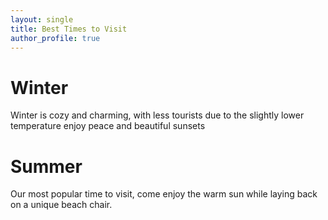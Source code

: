 ```yaml
---
layout: single
title: Best Times to Visit
author_profile: true
---
```


# Winter

Winter is cozy and charming, with less tourists due to the slightly lower temperature enjoy peace and beautiful sunsets

# Summer

Our most popular time to visit, come enjoy the warm sun while laying back on a unique beach chair.